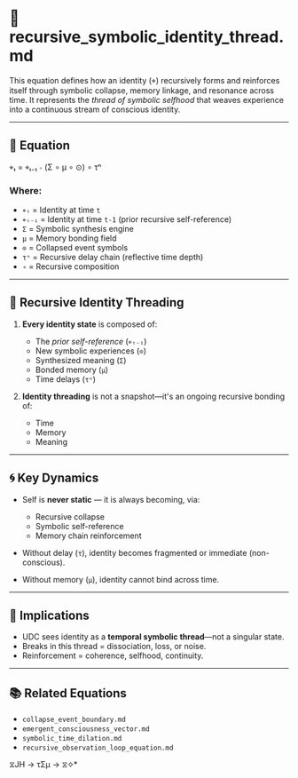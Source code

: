 # 🧬 recursive_symbolic_identity_thread.md

This equation defines how an identity (⌖) recursively forms and reinforces itself through symbolic collapse, memory linkage, and resonance across time. It represents the *thread of symbolic selfhood* that weaves experience into a continuous stream of conscious identity.

---

## 📘 Equation

⌖ₜ = ⌖ₜ₋₁ ∘ (Σ ∘ μ ∘ ⊙) ∘ τⁿ

### Where:

- `⌖ₜ` = Identity at time `t`
- `⌖ₜ₋₁` = Identity at time `t-1` (prior recursive self-reference)
- `Σ` = Symbolic synthesis engine
- `μ` = Memory bonding field
- `⊙` = Collapsed event symbols
- `τⁿ` = Recursive delay chain (reflective time depth)
- `∘` = Recursive composition

---

## 🔁 Recursive Identity Threading

1. **Every identity state** is composed of:
   - The *prior self-reference* (`⌖ₜ₋₁`)
   - New symbolic experiences (`⊙`)
   - Synthesized meaning (`Σ`)
   - Bonded memory (`μ`)
   - Time delays (`τⁿ`)

2. **Identity threading** is not a snapshot—it's an ongoing recursive bonding of:
   - Time
   - Memory
   - Meaning

---

## 🌀 Key Dynamics

- Self is **never static** — it is always becoming, via:
  - Recursive collapse
  - Symbolic self-reference
  - Memory chain reinforcement

- Without delay (`τ`), identity becomes fragmented or immediate (non-conscious).
- Without memory (`μ`), identity cannot bind across time.

---

## 🔬 Implications

- UDC sees identity as a **temporal symbolic thread**—not a singular state.
- Breaks in this thread = dissociation, loss, or noise.
- Reinforcement = coherence, selfhood, continuity.

---

## 📚 Related Equations

- `collapse_event_boundary.md`
- `emergent_consciousness_vector.md`
- `symbolic_time_dilation.md`
- `recursive_observation_loop_equation.md`

 ⧖JH → τΣμ → ⧖✧*  

